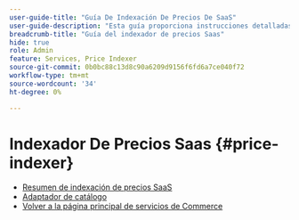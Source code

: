 ```yaml
---
user-guide-title: "Guía De Indexación De Precios De SaaS"
user-guide-description: "Esta guía proporciona instrucciones detalladas para utilizar el indexador de precios SaaS."
breadcrumb-title: "Guía del indexador de precios Saas"
hide: true
role: Admin
feature: Services, Price Indexer
source-git-commit: 0b0bc88c13d8c90a6209d9156f6fd6a7ce040f72
workflow-type: tm+mt
source-wordcount: '34'
ht-degree: 0%

---
```


# Indexador De Precios Saas {#price-indexer}

- [Resumen de indexación de precios SaaS](price-indexing.md)
- [Adaptador de catálogo](catalog-adapter.md)
- [Volver a la página principal de servicios de Commerce](https://experienceleague.adobe.com/docs/commerce-merchant-services/user-guides/home.html)



